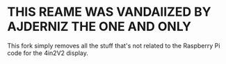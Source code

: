 ﻿# THIS REAME WAS VANDAlIZED BY AJDERNIZ THE ONE AND ONLY

This fork simply removes all the stuff that's not related to the Raspberry Pi
code for the 4in2V2 display.
